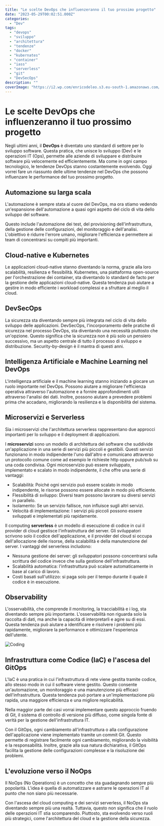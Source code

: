 ```yaml
---
title: "Le scelte DevOps che influenzeranno il tuo prossimo progetto"
date: "2023-05-29T00:02:51.000Z"
categories:
  - "Dev"
tags:
  - "devops"
  - "sviluppo"
  - "architettura"
  - "tendenze"
  - "docker"
  - "kubernates"
  - "container"
  - "iass"
  - "serverless"
  - "git"
  - "DevSecOps"
description: ""
coverImage: "https://i2.wp.com/enricodeleo.s3.eu-south-1.amazonaws.com/images/pexels-realtoughcandycom-11035393.jpg"
---
```


# Le scelte DevOps che influenzeranno il tuo prossimo progetto

Negli ultimi anni, il **DevOps** è diventato uno standard di settore per lo sviluppo software. Questa pratica, che unisce lo 
sviluppo (Dev) e le operazioni IT (Ops), permette alle aziende di sviluppare e distribuire software più velocemente ed 
efficientemente. Ma come in ogni campo tecnologico, le tendenze DevOps stanno costantemente evolvendo. 
Oggi vorrei fare un riassunto delle ultime tendenze nel DevOps che possono influenzare le performance del tuo prossimo progetto.

## Automazione su larga scala

L'automazione è sempre stata al cuore del DevOps, ma ora stiamo vedendo un'espansione dell'automazione a quasi ogni aspetto 
del ciclo di vita dello sviluppo del software.

Questo include l'automazione dei test, del provisioning dell'infrastruttura, della gestione delle configurazioni, del monitoraggio
e dell'analisi. L'obiettivo è ridurre l'errore umano, migliorare l'efficienza e permettere ai team di concentrarsi su compiti più 
importanti.

## Cloud-native e Kubernetes

Le applicazioni cloud-native stanno diventando la norma, grazie alla loro scalabilità, resilienza e flessibilità. Kubernetes, 
una piattaforma open-source per l'orchestrazione dei container, sta diventando lo standard de facto per la gestione delle applicazioni 
cloud-native. Questa tendenza può aiutare a gestire in modo efficiente i workload complessi e a sfruttare al meglio il cloud.

## DevSecOps

La sicurezza sta diventando sempre più integrata nel ciclo di vita dello sviluppo delle applicazioni. DevSecOps, l'incorporamento 
delle pratiche di sicurezza nel processo DevOps, sta diventando una necessità piuttosto che un'opzione. Questo significa che la 
sicurezza non è più solo un pensiero successivo, ma un aspetto centrale di tutto il processo di sviluppo e distribuzione. Security-by-design è il mantra di questi anni.

## Intelligenza Artificiale e Machine Learning nel DevOps

L'intelligenza artificiale e il machine learning stanno iniziando a giocare un ruolo importante nel DevOps. Possono aiutare a 
migliorare l'efficienza operativa attraverso l'automazione e a fornire approfondimenti utili attraverso l'analisi dei dati. 
Inoltre, possono aiutare a prevedere problemi prima che accadano, migliorando la resilienza e la disponibilità del sistema.

## Microservizi e Serverless

Sia i microservizi che l'architettura serverless rappresentano due approcci importanti per lo sviluppo e il deployment di applicazioni.

I **microservizi** sono un modello di architettura del software che suddivide un'applicazione in una serie di servizi più piccoli e gestibili. Questi servizi funzionano in modo indipendente l'uno dall'altro e comunicano attraverso un protocollo comune come ad esempio le richieste http oppure pub/sub su una coda condivisa. Ogni microservizio può essere sviluppato, implementato e scalato in modo indipendente, il che offre una serie di vantaggi:

- Scalabilità: Poiché ogni servizio può essere scalato in modo indipendente, le risorse possono essere allocate in modo più efficiente.
- Flessibilità di sviluppo: Diversi team possono lavorare su diversi servizi in parallelo.
- Isolamento: Se un servizio fallisce, non influisce sugli altri servizi.
- Velocità di implementazione: I servizi più piccoli possono essere sviluppati e implementati più rapidamente.

Il computing **serverless** è un modello di esecuzione di codice in cui il provider di cloud gestisce l'infrastruttura del server. Gli sviluppatori scrivono solo il codice dell'applicazione, e il provider del cloud si occupa dell'allocazione delle risorse, della scalabilità e della manutenzione del server. I vantaggi del serverless includono:

- Nessuna gestione dei server: gli sviluppatori possono concentrarsi sulla scrittura del codice invece che sulla gestione dell'infrastruttura.
- Scalabilità automatica: l'infrastruttura può scalare automaticamente in base al carico di lavoro.
- Costi basati sull'utilizzo: si paga solo per il tempo durante il quale il codice è in esecuzione.

## Observability

L'osservabilità, che comprende il monitoring, la tracciabilità e i log, sta diventando sempre più importante. L'osservabilità non 
riguarda solo la raccolta di dati, ma anche la capacità di interpretarli e agire su di essi. Questa tendenza può aiutare a identificare 
e risolvere i problemi più rapidamente, migliorare la performance e ottimizzare l'esperienza dell'utente.

![Coding](https://i2.wp.com/enricodeleo.s3.eu-south-1.amazonaws.com/images/pexels-mikhail-fesenko-9553905.jpg)

## Infrastruttura come Codice (IaC) e l'ascesa del GitOps

L'IaC è una pratica in cui l'infrastruttura di rete viene gestita tramite codice, allo stesso modo in cui il software viene gestito. 
Questo consente un'automazione, un monitoraggio e una manutenzione più efficaci dell'infrastruttura. Questa tendenza può portare a 
un'implementazione più rapida, una maggiore efficienza e una migliore replicabilità. 

Nella maggior parte dei casi vorrai implementare questo approccio fruendo di Git, il sistema di controllo di versione 
più diffuso, come singola fonte di verità per la gestione dell'infrastruttura IT.

Con il GitOps, ogni cambiamento all'infrastruttura o alla configurazione dell'applicazione viene implementato tramite un commit Git. 
Questo permette di registrare facilmente ogni cambiamento, migliorando la visibilità e la responsabilità. Inoltre, grazie alla sua 
natura dichiarativa, il GitOps facilita la gestione delle configurazioni complesse e la risoluzione dei problemi.

## L'evoluzione verso il NoOps

Il NoOps (No Operations) è un concetto che sta guadagnando sempre più popolarità. L'idea è quella di automatizzare e astrarre le 
operazioni IT al punto che non siano più necessarie.

Con l'ascesa del cloud computing e dei servizi serverless, il NoOps sta diventando sempre più una realtà. Tuttavia, questo non 
significa che il ruolo delle operazioni IT stia scomparendo. Piuttosto, sta evolvendo verso ruoli più strategici, come l'architettura 
del cloud e la gestione della sicurezza.



